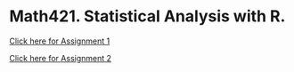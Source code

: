 # Math421. Statistical Analysis with R. 

[Click here for Assignment 1](Assignment1.html)

[Click here for Assignment 2](Assignment2.html)

